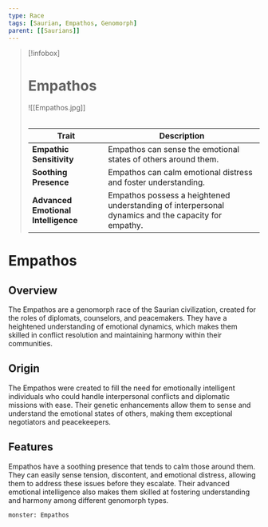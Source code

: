 ```yaml
---
type: Race
tags: [Saurian, Empathos, Genomorph]
parent: [[Saurians]]
---
```

> [!infobox]
> # Empathos
> ![[Empathos.jpg]]
> ###### 
> | Trait           | Description                                                  |
> |-----------------|--------------------------------------------------------------|
> | **Empathic Sensitivity** | Empathos can sense the emotional states of others around them. |
> | **Soothing Presence** | Empathos can calm emotional distress and foster understanding. |
> | **Advanced Emotional Intelligence** | Empathos possess a heightened understanding of interpersonal dynamics and the capacity for empathy. |
# Empathos

## Overview

The Empathos are a genomorph race of the Saurian civilization, created for the roles of diplomats, counselors, and peacemakers. They have a heightened understanding of emotional dynamics, which makes them skilled in conflict resolution and maintaining harmony within their communities.

## Origin

The Empathos were created to fill the need for emotionally intelligent individuals who could handle interpersonal conflicts and diplomatic missions with ease. Their genetic enhancements allow them to sense and understand the emotional states of others, making them exceptional negotiators and peacekeepers.

## Features

Empathos have a soothing presence that tends to calm those around them. They can easily sense tension, discontent, and emotional distress, allowing them to address these issues before they escalate. Their advanced emotional intelligence also makes them skilled at fostering understanding and harmony among different genomorph types.

```statblock
monster: Empathos
```